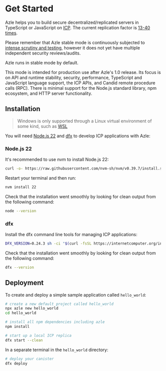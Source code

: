 # Get Started

Azle helps you to build secure decentralized/replicated servers in TypeScript or JavaScript on [ICP](https://internetcomputer.org/). The current replication factor is [13-40 times](https://dashboard.internetcomputer.org/subnets).

Please remember that Azle stable mode is continuously subjected to [intense scrutiny and testing](https://github.com/demergent-labs/azle/actions), however it does not yet have multiple independent security reviews/audits.

Azle runs in stable mode by default.

This mode is intended for production use after Azle's 1.0 release. Its focus is on API and runtime stability, security, performance, TypeScript and JavaScript language support, the ICP APIs, and Candid remote procedure calls (RPC). There is minimal support for the Node.js standard library, npm ecosystem, and HTTP server functionality.

## Installation

> Windows is only supported through a Linux virtual environment of some kind, such as [WSL](https://learn.microsoft.com/en-us/windows/wsl/install)

You will need [Node.js 22](#nodejs-22) and [dfx](#dfx) to develop ICP applications with Azle:

### Node.js 22

It's recommended to use nvm to install Node.js 22:

```bash
curl -o- https://raw.githubusercontent.com/nvm-sh/nvm/v0.39.7/install.sh | bash
```

Restart your terminal and then run:

```bash
nvm install 22
```

Check that the installation went smoothly by looking for clean output from the following command:

```bash
node --version
```

### dfx

Install the dfx command line tools for managing ICP applications:

```bash
DFX_VERSION=0.24.3 sh -ci "$(curl -fsSL https://internetcomputer.org/install.sh)"
```

Check that the installation went smoothly by looking for clean output from the following command:

```bash
dfx --version
```

## Deployment

To create and deploy a simple sample application called `hello_world`:

```bash
# create a new default project called hello_world
npx azle new hello_world
cd hello_world
```

```bash
# install all npm dependencies including azle
npm install
```

```bash
# start up a local ICP replica
dfx start --clean
```

In a separate terminal in the `hello_world` directory:

```bash
# deploy your canister
dfx deploy
```
